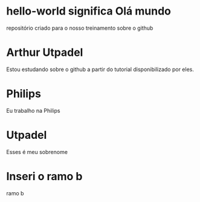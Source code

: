 # hello-world significa Olá mundo
repositório criado para o nosso treinamento sobre o github
# Arthur Utpadel
Estou estudando sobre o github a partir do tutorial disponibilizado por eles.
# Philips
Eu trabalho na Philips
# Utpadel
Esses é meu sobrenome
# Inseri o ramo b
ramo b
